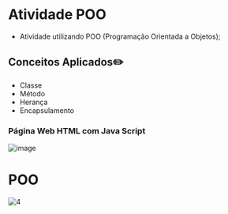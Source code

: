 # Atividade POO
 * Atividade utilizando POO (Programação Orientada a Objetos);
## Conceitos Aplicados✏️
 * Classe
 * Método
 * Herança
 * Encapsulamento

### Página Web HTML com Java Script
![image](https://github.com/user-attachments/assets/2f638436-66a4-4a6a-a9ba-af61df2483f7)

# POO
![4](https://github.com/user-attachments/assets/277c336f-5c26-4aec-86ca-66fe82f42940)




